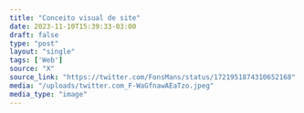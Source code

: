 ```yaml
---
title: "Conceito visual de site"
date: 2023-11-10T15:39:33-03:00
draft: false
type: "post"
layout: "single"
tags: ['Web']
source: "X"
source_link: "https://twitter.com/FonsMans/status/1721951874310652168"
media: "/uploads/twitter.com_F-WaGfnawAEaTzo.jpeg"
media_type: "image"
---
```


